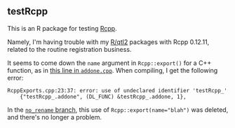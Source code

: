 ## testRcpp

This is an R package for testing
[Rcpp](https://github.com/rcppcore/rcpp).

Namely, I'm having trouble with my [R/qtl2](http://kbroman.org/qtl2)
packages with Rcpp 0.12.11, related to the routine registration
business.

It seems to come down the `name` argument in
`Rcpp::export()` for a C++ function, as in
[this line in `addone.cpp`](https://github.com/kbroman/testRcpp/blob/master/src/addone.cpp#L5).
When compiling, I get the following error:

```
RcppExports.cpp:23:37: error: use of undeclared identifier 'testRcpp_'
    {"testRcpp_.addone", (DL_FUNC) &testRcpp_.addone, 1},
```

In the
[`no_rename` branch](https://github.com/kbroman/testRcpp/blob/no_rename/),
this use of `Rcpp::export(name="blah")` was deleted, and there's no
longer a problem.

